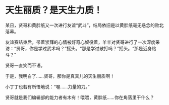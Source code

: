 # 天生丽质？是天生力质！

某日，贤哥和黄胖纸又一次进行友谊“武斗”，结局依旧是以黄胖纸毫无悬念的败北落幕。 

友谊赛结束后，带着崇拜的心情被好奇心奴役着，羊羊对贤哥进行了一次深度采访：“贤哥，你是学过武术吗？”摇头。“那是学过散打吗？”摇头。“那是近身格斗？” 

贤哥一直笑而不语。 

于是，我明白了……贤哥，那你是真真儿的天生丽质啊！ 

小丁丁也若有所悟地说：“喔……力量的力。” 

贤哥就是我们编辑部的能力者有木有！喂喂，黄胖纸……你在角落里干什么？